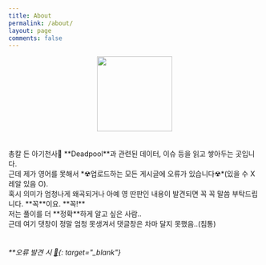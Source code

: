 ```yaml
---
title: About
permalink: /about/
layout: page
comments: false
---
```



<center>
  <img src="https://user-images.githubusercontent.com/74714697/100357357-e9df6b80-3037-11eb-9cdb-fd243f2cb191.png" width="150px" height="150px">
</center>
<br/>
<br/>
총칼 든 아기천사👶 **Deadpool**과 관련된 데이터, 이슈 등을 읽고 쌓아두는 곳입니다. <br/>
근데 제가 영어를 못해서 *☢업로드하는 모든 게시글에 오류가 있습니다☢*(있을 수 X 레알 있음 O). <br/>
혹시 의미가 엄청나게 왜곡되거나 아예 영 딴판인 내용이 발견되면 꼭 꼭 말씀 부탁드립니다. **꼭**이요. **꼭!** <br/>
저는 풀이를 더 **정확**하게 알고 싶은 사람.. <br/>
근데 여기 댓창이 정말 엄청 못생겨서 댓글창은 차마 달지 못했음..(침통)
<br/>
<br/>

###### **오류 발견 시 [💌](https://github.com/iwdstry/yeieje/issues/new){: target="_blank"} 
